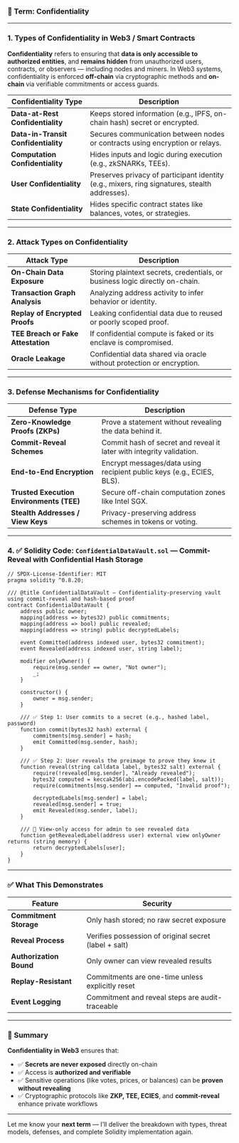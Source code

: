 ### 🔐 Term: **Confidentiality**

---

### 1. **Types of Confidentiality in Web3 / Smart Contracts**

**Confidentiality** refers to ensuring that **data is only accessible to authorized entities**, and **remains hidden** from unauthorized users, contracts, or observers — including nodes and miners. In Web3 systems, confidentiality is enforced **off-chain** via cryptographic methods and **on-chain** via verifiable commitments or access guards.

| Confidentiality Type                | Description                                                                                   |
| ----------------------------------- | --------------------------------------------------------------------------------------------- |
| **Data-at-Rest Confidentiality**    | Keeps stored information (e.g., IPFS, on-chain hash) secret or encrypted.                     |
| **Data-in-Transit Confidentiality** | Secures communication between nodes or contracts using encryption or relays.                  |
| **Computation Confidentiality**     | Hides inputs and logic during execution (e.g., zkSNARKs, TEEs).                               |
| **User Confidentiality**            | Preserves privacy of participant identity (e.g., mixers, ring signatures, stealth addresses). |
| **State Confidentiality**           | Hides specific contract states like balances, votes, or strategies.                           |

---

### 2. **Attack Types on Confidentiality**

| Attack Type                        | Description                                                                  |
| ---------------------------------- | ---------------------------------------------------------------------------- |
| **On-Chain Data Exposure**         | Storing plaintext secrets, credentials, or business logic directly on-chain. |
| **Transaction Graph Analysis**     | Analyzing address activity to infer behavior or identity.                    |
| **Replay of Encrypted Proofs**     | Leaking confidential data due to reused or poorly scoped proof.              |
| **TEE Breach or Fake Attestation** | If confidential compute is faked or its enclave is compromised.              |
| **Oracle Leakage**                 | Confidential data shared via oracle without protection or encryption.        |

---

### 3. **Defense Mechanisms for Confidentiality**

| Defense Type                             | Description                                                           |
| ---------------------------------------- | --------------------------------------------------------------------- |
| **Zero-Knowledge Proofs (ZKPs)**         | Prove a statement without revealing the data behind it.               |
| **Commit-Reveal Schemes**                | Commit hash of secret and reveal it later with integrity validation.  |
| **End-to-End Encryption**                | Encrypt messages/data using recipient public keys (e.g., ECIES, BLS). |
| **Trusted Execution Environments (TEE)** | Secure off-chain computation zones like Intel SGX.                    |
| **Stealth Addresses / View Keys**        | Privacy-preserving address schemes in tokens or voting.               |

---

### 4. ✅ Solidity Code: `ConfidentialDataVault.sol` — Commit-Reveal with Confidential Hash Storage

```solidity
// SPDX-License-Identifier: MIT
pragma solidity ^0.8.20;

/// @title ConfidentialDataVault — Confidentiality-preserving vault using commit-reveal and hash-based proof
contract ConfidentialDataVault {
    address public owner;
    mapping(address => bytes32) public commitments;
    mapping(address => bool) public revealed;
    mapping(address => string) public decryptedLabels;

    event Committed(address indexed user, bytes32 commitment);
    event Revealed(address indexed user, string label);

    modifier onlyOwner() {
        require(msg.sender == owner, "Not owner");
        _;
    }

    constructor() {
        owner = msg.sender;
    }

    /// ✅ Step 1: User commits to a secret (e.g., hashed label, password)
    function commit(bytes32 hash) external {
        commitments[msg.sender] = hash;
        emit Committed(msg.sender, hash);
    }

    /// ✅ Step 2: User reveals the preimage to prove they knew it
    function reveal(string calldata label, bytes32 salt) external {
        require(!revealed[msg.sender], "Already revealed");
        bytes32 computed = keccak256(abi.encodePacked(label, salt));
        require(commitments[msg.sender] == computed, "Invalid proof");

        decryptedLabels[msg.sender] = label;
        revealed[msg.sender] = true;
        emit Revealed(msg.sender, label);
    }

    /// 🔐 View-only access for admin to see revealed data
    function getRevealedLabel(address user) external view onlyOwner returns (string memory) {
        return decryptedLabels[user];
    }
}
```

---

### ✅ What This Demonstrates

| Feature                 | Security                                              |
| ----------------------- | ----------------------------------------------------- |
| **Commitment Storage**  | Only hash stored; no raw secret exposure              |
| **Reveal Process**      | Verifies possession of original secret (label + salt) |
| **Authorization Bound** | Only owner can view revealed results                  |
| **Replay-Resistant**    | Commitments are one-time unless explicitly reset      |
| **Event Logging**       | Commitment and reveal steps are audit-traceable       |

---

### 🧠 Summary

**Confidentiality in Web3** ensures that:

* ✅ **Secrets are never exposed** directly on-chain
* ✅ Access is **authorized and verifiable**
* ✅ Sensitive operations (like votes, prices, or balances) can be **proven without revealing**
* ✅ Cryptographic protocols like **ZKP, TEE, ECIES**, and **commit-reveal** enhance private workflows

---

Let me know your **next term** — I’ll deliver the breakdown with types, threat models, defenses, and complete Solidity implementation again.
